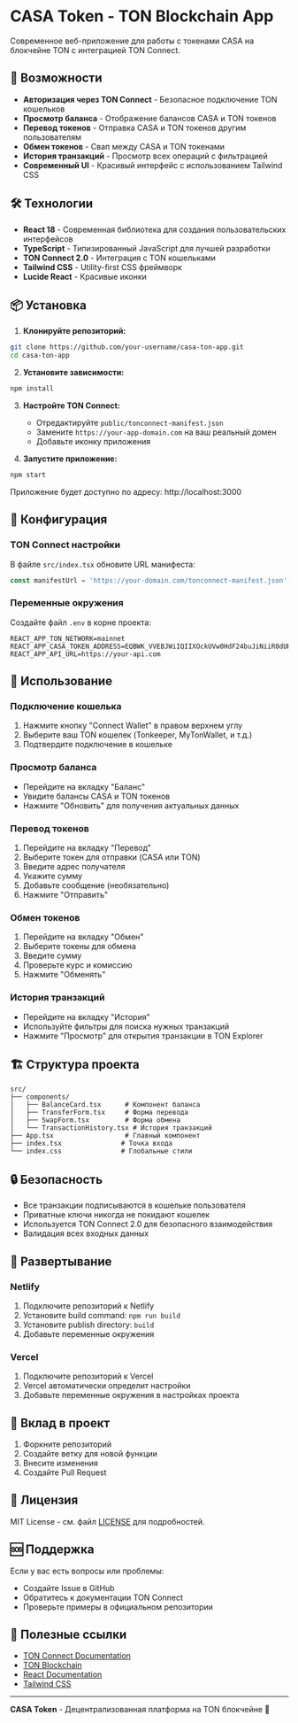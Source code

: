 # CASA Token - TON Blockchain App

Современное веб-приложение для работы с токенами CASA на блокчейне TON с интеграцией TON Connect.

## 🚀 Возможности

- **Авторизация через TON Connect** - Безопасное подключение TON кошельков
- **Просмотр баланса** - Отображение балансов CASA и TON токенов
- **Перевод токенов** - Отправка CASA и TON токенов другим пользователям
- **Обмен токенов** - Свап между CASA и TON токенами
- **История транзакций** - Просмотр всех операций с фильтрацией
- **Современный UI** - Красивый интерфейс с использованием Tailwind CSS

## 🛠 Технологии

- **React 18** - Современная библиотека для создания пользовательских интерфейсов
- **TypeScript** - Типизированный JavaScript для лучшей разработки
- **TON Connect 2.0** - Интеграция с TON кошельками
- **Tailwind CSS** - Utility-first CSS фреймворк
- **Lucide React** - Красивые иконки

## 📦 Установка

1. **Клонируйте репозиторий:**
```bash
git clone https://github.com/your-username/casa-ton-app.git
cd casa-ton-app
```

2. **Установите зависимости:**
```bash
npm install
```

3. **Настройте TON Connect:**
   - Отредактируйте `public/tonconnect-manifest.json`
   - Замените `https://your-app-domain.com` на ваш реальный домен
   - Добавьте иконку приложения

4. **Запустите приложение:**
```bash
npm start
```

Приложение будет доступно по адресу: http://localhost:3000

## 🔧 Конфигурация

### TON Connect настройки

В файле `src/index.tsx` обновите URL манифеста:

```typescript
const manifestUrl = 'https://your-domain.com/tonconnect-manifest.json';
```

### Переменные окружения

Создайте файл `.env` в корне проекта:

```env
REACT_APP_TON_NETWORK=mainnet
REACT_APP_CASA_TOKEN_ADDRESS=EQBWK_VVEBJWiIQIIXOckUVw0HdF24buJiNiiR0dUHEe2xs4
REACT_APP_API_URL=https://your-api.com
```

## 📱 Использование

### Подключение кошелька

1. Нажмите кнопку "Connect Wallet" в правом верхнем углу
2. Выберите ваш TON кошелек (Tonkeeper, MyTonWallet, и т.д.)
3. Подтвердите подключение в кошельке

### Просмотр баланса

- Перейдите на вкладку "Баланс"
- Увидите балансы CASA и TON токенов
- Нажмите "Обновить" для получения актуальных данных

### Перевод токенов

1. Перейдите на вкладку "Перевод"
2. Выберите токен для отправки (CASA или TON)
3. Введите адрес получателя
4. Укажите сумму
5. Добавьте сообщение (необязательно)
6. Нажмите "Отправить"

### Обмен токенов

1. Перейдите на вкладку "Обмен"
2. Выберите токены для обмена
3. Введите сумму
4. Проверьте курс и комиссию
5. Нажмите "Обменять"

### История транзакций

- Перейдите на вкладку "История"
- Используйте фильтры для поиска нужных транзакций
- Нажмите "Просмотр" для открытия транзакции в TON Explorer

## 🏗 Структура проекта

```
src/
├── components/
│   ├── BalanceCard.tsx      # Компонент баланса
│   ├── TransferForm.tsx     # Форма перевода
│   ├── SwapForm.tsx         # Форма обмена
│   └── TransactionHistory.tsx # История транзакций
├── App.tsx                  # Главный компонент
├── index.tsx               # Точка входа
└── index.css               # Глобальные стили
```

## 🔒 Безопасность

- Все транзакции подписываются в кошельке пользователя
- Приватные ключи никогда не покидают кошелек
- Используется TON Connect 2.0 для безопасного взаимодействия
- Валидация всех входных данных

## 🚀 Развертывание

### Netlify

1. Подключите репозиторий к Netlify
2. Установите build command: `npm run build`
3. Установите publish directory: `build`
4. Добавьте переменные окружения

### Vercel

1. Подключите репозиторий к Vercel
2. Vercel автоматически определит настройки
3. Добавьте переменные окружения в настройках проекта

## 🤝 Вклад в проект

1. Форкните репозиторий
2. Создайте ветку для новой функции
3. Внесите изменения
4. Создайте Pull Request

## 📄 Лицензия

MIT License - см. файл [LICENSE](LICENSE) для подробностей.

## 🆘 Поддержка

Если у вас есть вопросы или проблемы:

- Создайте Issue в GitHub
- Обратитесь к документации TON Connect
- Проверьте примеры в официальном репозитории

## 🔗 Полезные ссылки

- [TON Connect Documentation](https://docs.ton.org/develop/dapps/ton-connect)
- [TON Blockchain](https://ton.org)
- [React Documentation](https://reactjs.org)
- [Tailwind CSS](https://tailwindcss.com)

---

**CASA Token** - Децентрализованная платформа на TON блокчейне 🚀 
